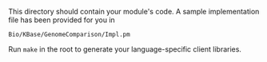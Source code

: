 This directory should contain your module's code.
A sample implementation file has been provided for you in

```Bio/KBase/GenomeComparison/Impl.pm```

Run `make` in the root to generate your language-specific client libraries.
